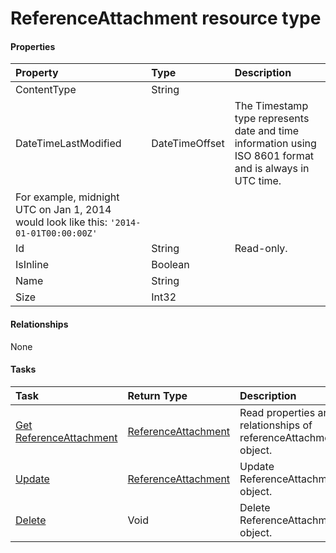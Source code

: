 # ReferenceAttachment resource type



#### Properties
| Property	   | Type	|Description|
|:---------------|:--------|:----------|
|ContentType|String||
|DateTimeLastModified|DateTimeOffset|The Timestamp type represents date and time information using ISO 8601 format and is always in UTC time.
		For example, midnight UTC on Jan 1, 2014 would look like this: `'2014-01-01T00:00:00Z'`|
|Id|String| Read-only.|
|IsInline|Boolean||
|Name|String||
|Size|Int32||

#### Relationships
None


#### Tasks

| Task		   | Return Type	|Description|
|:---------------|:--------|:----------|
|[Get ReferenceAttachment](../api/referenceattachment_get.md) | [ReferenceAttachment](referenceattachment.md) |Read properties and relationships of referenceAttachment object.|
|[Update](../api/referenceattachment_update.md) | [ReferenceAttachment](referenceattachment.md)	|Update ReferenceAttachment object. |
|[Delete](../api/referenceattachment_delete.md) | Void	|Delete ReferenceAttachment object. |
